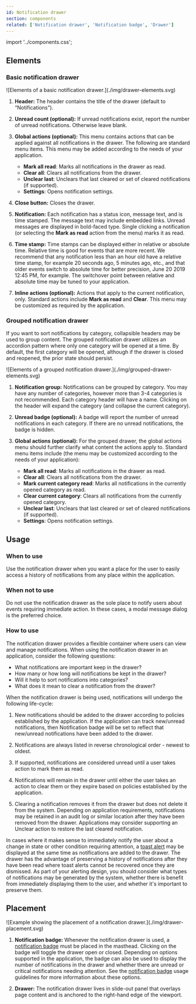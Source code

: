 ```yaml
---
id: Notification drawer
section: components
related: ['Notification drawer', 'Notification badge', 'Drawer']
---
```


import '../components.css';

## Elements

### Basic notification drawer

<div class="ws-docs-content-img">
![Elements of a basic notification drawer.](./img/drawer-elements.svg)
</div>

1. **Header:** The header contains the title of the drawer (default to “Notifications”).

2. **Unread count (optional):** If unread notifications exist, report the number of unread notifications. Otherwise leave blank.

3. **Global actions (optional):** This menu contains actions that can be applied against all notifications in the drawer. The following are standard menu items. This menu may be added according to the needs of your application.
    - **Mark all read**: Marks all notifications in the drawer as read.
    - **Clear all**: Clears all notifications from the drawer.
    - **Unclear last**: Unclears that last cleared or set of cleared notifications (if supported).
    - **Settings**: Opens notification settings.


4. **Close button:** Closes the drawer.

5. **Notification:** Each notification has a status icon, message text, and is time stamped. The message text may include embedded links. Unread messages are displayed in bold-faced type. Single clicking a notification (or selecting the **Mark as read** action from the menu) marks it as read.

6. **Time stamp:** Time stamps can be displayed either in relative or absolute time. Relative time is good for events that are more recent. We recommend that any notification less than an hour old have a relative time stamp, for example 20 seconds ago, 5 minutes ago, etc., and that older events switch to absolute time for better precision, June 20 2019 12:45 PM, for example. The switchover point between relative and absolute time may be tuned to your application.

7. **Inline actions (optional):** Actions that apply to the current notification, only. Standard actions include **Mark as read** and **Clear**. This menu may be customized as required by the application.

### Grouped notification drawer
If you want to sort notifications by category, collapsible headers may be used to group content. The grouped notification drawer utilizes an accordion pattern where only one category will be opened at a time. By default, the first category will be opened, although if the drawer is closed and reopened, the prior state should persist.

<div class="ws-docs-content-img">
![Elements of a grouped notification drawer.](./img/grouped-drawer-elements.svg)
</div>

1. **Notification group:** Notifications can be grouped by category. You may have any number of categories, however more than 3-4 categories is not recommended. Each category header will have a name. Clicking on the header will expand the category (and collapse the current category).

2. **Unread badge (optional):** A badge will report the number of unread notifications in each category. If there are no unread notifications, the badge is hidden.

3. **Global actions (optional):** For the grouped drawer, the global actions menu should further clarify what content the actions apply to. Standard menu items include (the menu may be customized according to the needs of your application):

    - **Mark all read**: Marks all notifications in the drawer as read.
    - **Clear all**: Clears all notifications from the drawer.
    - **Mark current category read**: Marks all notifications in the currently opened category as read.
    - **Clear current category**: Clears all notifications from the currently opened category.
    - **Unclear last**: Unclears that last cleared or set of cleared notifications (if supported).
    - **Settings**: Opens notification settings.

## Usage

### When to use
Use the notification drawer when you want a place for the user to easily access a history of notifications from any place within the application.

### When not to use
Do not use the notification drawer as the sole place to notify users about events requiring immediate action. In these cases, a modal message dialog is the preferred choice.

### How to use
The notification drawer provides a flexible container where users can view and manage notifications. When using the notification drawer in an application, consider the following questions:

- What notifications are important keep in the drawer?
- How many or how long will notifications be kept in the drawer?
- Will it help to sort notifications into categories?
- What does it mean to clear a notification from the drawer?

When the notification drawer is being used, notifications will undergo the following life-cycle:

1. New notifications should be added to the drawer according to policies established by the application. If the application can track new/unread notifications, then Notification badge will be set to reflect that new/unread notifications have been added to the drawer.

2. Notifications are always listed in reverse chronological order - newest to oldest.

3. If supported, notifications are considered unread until a user takes action to mark them as read.

4. Notifications will remain in the drawer until either the user takes an action to clear them or they expire based on policies established by the application.

5. Clearing a notification removes it from the drawer but does not delete it from the system. Depending on application requirements, notifications may be retained in an audit log or similar location after they have been removed from the drawer. Applications may consider supporting an Unclear action to restore the last cleared notification.

In cases where it makes sense to immediately notify the user about a change in state or other condition requiring attention, a [toast alert](/components/alert/design-guidelines#toast-alerts) may be displayed at the same time as notifications are added to the drawer. The drawer has the advantage of preserving a history of notifications after they have been read where toast alerts cannot be recovered once they are dismissed. As part of your alerting design, you should consider what types of notifications may be generated by the system, whether there is benefit from immediately displaying them to the user, and whether it's important to preserve them.  

## Placement

<div class="ws-docs-content-img">
![Example showing the placement of a notification drawer.](./img/drawer-placement.svg)
</div>

1. **Notification badge:** Whenever the notification drawer is used, a [notification badge](/components/notification-badge) must be placed in the masthead. Clicking on the badge will toggle the drawer open or closed. Depending on options supported in the application, the badge can also be used to display the number of notifications in the drawer and whether there are unread or critical notifications needing attention. See the [notification badge](/components/notification-badge) usage guidelines for more information about these options.

2. **Drawer:** The notification drawer lives in slide-out panel that overlays page content and is anchored to the right-hand edge of the viewport.
